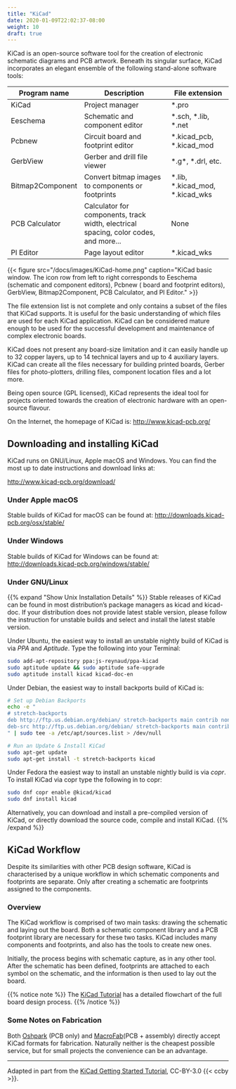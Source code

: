 ```yaml
---
title: "KiCad"
date: 2020-01-09T22:02:37-08:00
weight: 10
draft: true
---
```



KiCad is an open-source software tool for the creation of electronic schematic diagrams and PCB artwork. 
Beneath its singular surface, KiCad incorporates an elegant ensemble of the following stand-alone software tools:

| Program name | Description | File extension |
| ------------ | ----------- | -------------- |
| KiCad | Project manager | *.pro |
| Eeschema | Schematic and component editor | *.sch, *.lib, *.net |
| Pcbnew | Circuit board and footprint editor | *.kicad_pcb, *.kicad_mod |
| GerbView | Gerber and drill file viewer | \*.g\*, *.drl, etc. |
| Bitmap2Component | Convert bitmap images to components or footprints | *.lib, *.kicad_mod, *.kicad_wks |
| PCB Calculator | Calculator for components, track width, electrical spacing, color codes, and more... | None |
| Pl Editor | Page layout editor | *.kicad_wks |


{{< figure src="/docs/images/KiCad-home.png" caption="KiCad basic window.  The icon row from left to right corresponds to Eeschema (schematic and component editors), Pcbnew ( board and footprint editors), GerbView, Bitmap2Component, PCB Calculator, and Pl Editor." >}}


The file extension list is not complete and only contains a subset of the files that KiCad supports. It is useful for the basic understanding of which files are used for each KiCad application.
KiCad can be considered mature enough to be used for the successful development and maintenance of complex electronic boards.

KiCad does not present any board-size limitation and it can easily handle up to 32 copper layers, up to 14 technical layers and up to 4 auxiliary layers. KiCad can create all the files necessary for building printed boards, Gerber files for photo-plotters, drilling files, component location files and a lot more.

Being open source (GPL licensed), KiCad represents the ideal tool for projects oriented towards the creation of electronic hardware with an open-source flavour.

On the Internet, the homepage of KiCad is: http://www.kicad-pcb.org/

## Downloading and installing KiCad
KiCad runs on GNU/Linux, Apple macOS and Windows. You can find the most up to date instructions and download links at:

http://www.kicad-pcb.org/download/

### Under Apple macOS
Stable builds of KiCad for macOS can be found at: http://downloads.kicad-pcb.org/osx/stable/

### Under Windows
Stable builds of KiCad for Windows can be found at: http://downloads.kicad-pcb.org/windows/stable/

### Under GNU/Linux
{{% expand "Show Unix Installation Details" %}} 
Stable releases of KiCad can be found in most distribution’s package managers as kicad and kicad-doc. If your distribution does not provide latest stable version, please follow the instruction for unstable builds and select and install the latest stable version.

Under Ubuntu, the easiest way to install an unstable nightly build of KiCad is via _PPA_ and _Aptitude_. Type the following into your Terminal:

```bash
sudo add-apt-repository ppa:js-reynaud/ppa-kicad
sudo aptitude update && sudo aptitude safe-upgrade
sudo aptitude install kicad kicad-doc-en
```

Under Debian, the easiest way to install backports build of KiCad is:

```sh
# Set up Debian Backports
echo -e "
# stretch-backports
deb http://ftp.us.debian.org/debian/ stretch-backports main contrib non-free
deb-src http://ftp.us.debian.org/debian/ stretch-backports main contrib non-free
" | sudo tee -a /etc/apt/sources.list > /dev/null

# Run an Update & Install KiCad
sudo apt-get update
sudo apt-get install -t stretch-backports kicad
```

Under Fedora the easiest way to install an unstable nightly build is via _copr_. To install KiCad via copr type the following in to copr:

```sh
sudo dnf copr enable @kicad/kicad
sudo dnf install kicad
```

Alternatively, you can download and install a pre-compiled version of KiCad, or directly download the source code, compile and install KiCad.
{{% /expand %}}


## KiCad Workflow
Despite its similarities with other PCB design software, KiCad is characterised by a unique workflow in which schematic components and footprints are separate. Only after creating a schematic are footprints assigned to the components.

### Overview
The KiCad workflow is comprised of two main tasks: drawing the schematic and laying out the board. Both a schematic component library and a PCB footprint library are necessary for these two tasks. KiCad includes many components and footprints, and also has the tools to create new ones.

Initially, the process begins with schematic capture, as in any other tool.  After the schematic has been defined, footprints are attached to each symbol on the schematic, and the information is then used to lay out the board.

{{% notice note %}}
The [KiCad Tutorial](https://docs.kicad-pcb.org/5.1.5/en/getting_started_in_kicad/getting_started_in_kicad.html#kicad-work-flow-overview) has a detailed flowchart of the full board design process.
{{% /notice %}}

### Some Notes on Fabrication
Both [Oshpark](https://oshpark.com/) (PCB only) and [MacroFab](https://macrofab.com/)(PCB + assembly) directly accept KiCad formats for fabrication. Naturally neither is the cheapest possible service, but for small projects the convenience can be an advantage.


---
Adapted in part from the [KiCad Getting Started Tutorial](https://docs.kicad-pcb.org/5.1.5/en/getting_started_in_kicad/getting_started_in_kicad.html), CC-BY-3.0 {{< ccby >}}.